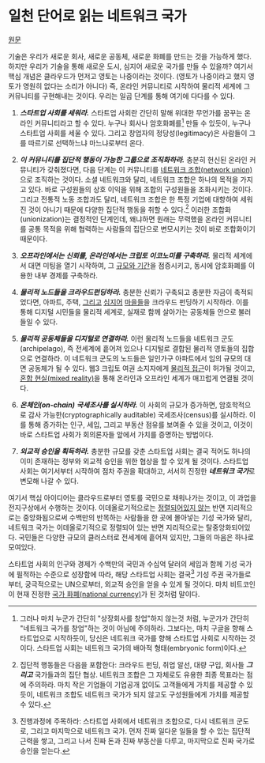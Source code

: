 # 일천 단어로 읽는 네트워크 국가

[원문](https://thenetworkstate.com/the-network-state-in-one-thousand-words)

기술은 우리가 새로운 회사, 새로운 공동체, 새로운 화폐를 만드는 것을 가능하게 했다. 하지만 우리가 기술을 통해 새로운 도시, 심지어 새로운 국가를 만들 수 있을까? 여기서 핵심 개념은 클라우드가 먼저고 영토는 나중이라는 것이다. (영토가 나중이라고 했지 영토가 영원히 없다는 소리가 아니다) 즉, 온라인 커뮤니티로 시작하여 물리적 세계에 그 커뮤니티를 구현해내는 것이다. 우리는 일곱 단계를 통해 여기에 다다를 수 있다.

1. ***스타트업 사회를 세워라.*** 스타트업 사회란 간단히 말해 위대한 무언가를 꿈꾸는 온라인 커뮤니티라고 할 수 있다. 누구나 회사나 암호화폐를[^2] 만들 수 있듯이, 누구나 스타트업 사회를 세울 수 있다. 그리고 창업자의 정당성(legitimacy)은 사람들이 그를 따르기로 선택하느냐 마느냐로부터 온다.

2. ***이 커뮤니티를 집단적 행동이 가능한 그룹으로 조직화하라.*** 충분히 헌신된 온라인 커뮤니티가 갖춰졌다면, 다음 단계는 이 커뮤니티를 [네트워크 조합(network union)](https://thenetworkstate.com/network-union)으로 조직하는 것이다. 소셜 네트워크와 달리, 네트워크 조합은 하나의 목적을 가지고 있다. 바로 구성원들의 상호 이익을 위해 조합의 구성원들을 조화시키는 것이다. 그리고 전통적 노동 조합과도 달리, 네트워크 조합은 한 특정 기업에 대항하여 세워진 것이 아니기 때문에 다양한 집단적 행동을 취할 수 있다.[^3] 이러한 조합화(unionization)는 결정적인 단계인데, 왜냐하면 원래는 무력했을 온라인 커뮤니티를 공통 목적을 위해 협력하는 사람들의 집단으로 변모시키는 것이 바로 조합화이기 때문이다.

3. ***오프라인에서는 신뢰를, 온라인에서는 크립토 이코노미를 구축하라.*** 물리적 세계에서 대면 미팅을 열기 시작하여, 그 [규모와 기간](https://twitter.com/balajis/status/1305886351737249792)을 점증시키고, 동시에 암호화폐를 이용한 내부 경제를 구축하라.

4. ***물리적 노드들을 크라우드펀딩하라.*** 충분한 신뢰가 구축되고 충분한 자금이 축적되었다면, 아파트, 주택, [그리고](https://prospera.hn/) [심지어](https://archive.ph/TUqiw#selection-1315.0-1315.99) [마을들](https://www.culdesac.com/)을 크라우드 펀딩하기 시작하라. 이를 통해 디지털 시민들을 물리적 세계로, 실재로 함께 살아가는 공동체들 안으로 불러들일 수 있다.

5. ***물리적 공동체들을 디지털로 연결하라.*** 이런 물리적 노드들을 네트워크 군도(archipelago), 즉 전세계에 흩어져 있으나 디지털로 결합된 물리적 영토들의 집합으로 연결하라. 이 네트워크 군도의 노드들은 일인가구 아파트에서 임의 규모의 대면 공동체가 될 수 있다. 웹3 크립토 여권 소지자에게 [물리적 접근](https://twitter.com/hm0429/status/1465241679800111107)이 허가될 것이고, [혼합 현실(mixed reality)](https://twitter.com/balajis/status/1459554005105840132)을 통해 온라인과 오프라인 세계가 매끄럽게 연결될 것이다.

6. ***온체인(on-chain) 국세조사를 실시하라.*** 이 사회의 규모가 증가하면, 암호학적으로 감사 가능한(cryptographically auditable) 국세조사(census)를 실시하라. 이를 통해 증가하는 인구, 세입, 그리고 부동산 점유를 보여줄 수 있을 것이고, 이것이 바로 스타트업 사회가 회의론자들 앞에서 가치를 증명하는 방법이다.

7. ***외교적 승인을 획득하라.*** 충분한 규모를 갖춘 스타트업 사회는 결국 적어도 하나의 이미 존재하는 정부와 외교적 승인을 위한 협상을 할 수 있게 될 것이다. 스타트업 사회는 여기서부터 시작하여 점차 주권을 확대하고, 서서히 진정한 ***네트워크 국가***로 변모해 나갈 수 있다.

여기서 핵심 아이디어는 클라우드로부터 영토를 국민으로 채워나가는 것이고, 이 과업을 전지구상에서 수행하는 것이다. 이데올로기적으로는 [정렬되어있지 않는](https://www.visualcapitalist.com/charts-americas-political-divide-1994-2017) 반면 지리적으로는 중앙화됨으로써 수백만의 반목하는 사람들을 한 곳에 몰아넣는 기성 국가와 달리, 네트워크 국가는 이데올로기적으로 정렬되어 있는 반면 지리적으로는 탈중앙화되어있다. 국민들은 다양한 규모의 클러스터로 전세계에 흩어져 있지만, 그들의 마음은 하나로 모여있다.

스타트업 사회의 인구와 경제가 수백만의 국민과 수십억 달러의 세입과 함께 기성 국가에 필적하는 수준으로 성장함에 따라, 해당 스타트업 사회는 결국[^4] 기성 주권 국가들로부터, 궁극적으로는 UN으로부터, 외교적 승인을 얻을 수 있게 될 것이다. 마치 비트코인이 현재 진정한 [국가 화폐(national currency)](https://twitter.com/nayibbukele/status/1402507224916836352)가 된 것처럼 말이다.




[^2]: 그러나 마치 누군가 간단히 "상장회사를 창업"하지 않는것 처럼, 누군가가 간단히 "네트워크 국가를 창업"하는 것이 아님에 주의하라. 그보다는, 마치 구글을 향해 스타트업으로 시작하듯이, 당신은 네트워크 국가를 향해 스타트업 사회로 시작하는 것이다. 스타트업 사회는 네트워크 국가의 배아적 형태(embryonic form)이다.

[^3]: 집단적 행동들은 다음을 포함한다: 크라우드 펀딩, 취업 알선, 대량 구입, 회사들 ***그리고*** 국가들과의 집단 협상. 네트워크 조합은 그 자체로도 유용한 최종 목표라는 점에 주의하라. 마치 작은 기업들이 기업공개 없이도 고객들에게 가치를 제공할 수 있듯이, 네트워크 조합도 네트워크 국가가 되지 않고도 구성원들에게 가치를 제공할 수 있다.

[^4]: 진행과정에 주목하라: 스타트업 사회에서 네트워크 조합으로, 다시 네트워크 군도로, 그리고 마지막으로 네트워크 국가. 먼저 진짜 일다운 일들을 할 수 있는 집단적 근력을 쌓고, 그리고 나서 진짜 돈과 진짜 부동산을 다루고, 마지막으로 진짜 국가로 승인을 얻는다.
